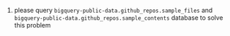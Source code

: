 1. please query `bigquery-public-data.github_repos.sample_files` and `bigquery-public-data.github_repos.sample_contents` database to solve this problem